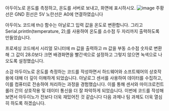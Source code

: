 아두이노로 온도를 측정하고, 온도를 서버로 보내고, 화면에 표시하시오.
![image](https://github.com/chanwoong00/Arduino/assets/127822662/227e9343-dabd-45d2-ac65-94d739a4d441)
주황선은 GND 흰선은 5V 노란선은 A0에 연결하였습니다

아두이노 코드에 th() 함수는 아날로그 입력 값을 온도로 변환합니다. 그리고 Serial.println(temperature, 2);를 사용하여 온도를 소수점 두 자리까지 출력하도록 만들었습니다.

프로세싱 코드에서 시리얼 모니터에 m 값을 출력하고 m 값을 부동 소수점 숫자로 변환해 그 값이 28.0보다 크면 배경화면을 빨간색으로 설정하고 그렇지 않으면 녹색으로 나오도록 설정했습니다.



소감
아두이노로 온도를 측정하는 코드를 작성하면서 하드웨어와 소프트웨어의 상호작용에 대해 더 깊이 이해하게 되었습니다.
아날로그 센서를 사용하여 데이터를 수집하고, 이를 컴퓨터로 전송하여 처리하는 과정을 경험했습니다. 
이를 통해 센서와 마이크로컨트롤러 간의 상호작용 및 데이터 통신을 더 잘 파악하게 되었습니다.
이번에 코드를 작성해 보면서 아두이노가 전보다 더욱 재밌어진 것 같습니다
다음 과제나 팀 과제도 더욱 열심히 하도록 하겠습니다.
